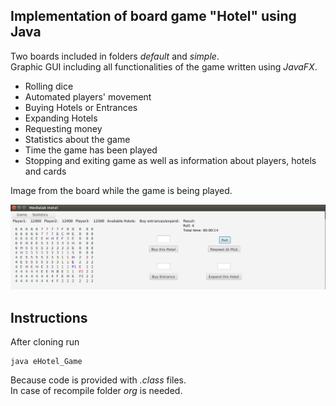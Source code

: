 ## Implementation of board game "Hotel" using Java
Two boards included in folders *default* and *simple*.  
Graphic GUI including all functionalities of the game written using *JavaFX*.   
- Rolling dice  
- Automated players' movement  
- Buying Hotels or Entrances  
- Expanding Hotels  
- Requesting money  
- Statistics about the game  
- Time the game has been played  
- Stopping and exiting game as well as information about players, hotels and cards  

Image from the board while the game is being played.  
   
![screenshot](img1.png)  

## Instructions
After cloning run  
```
java eHotel_Game
```

Because code is provided with *.class* files.  
In case of recompile folder *org* is needed.
